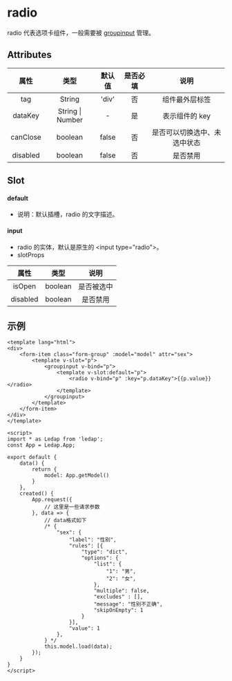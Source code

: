 # radio
radio 代表选项卡组件，一般需要被 [groupinput](/component/GroupInput/) 管理。

## Attributes
|属性|类型|默认值|是否必填|说明|
|:-:|:-:|:-:|:-:|:-:|
|tag|String|'div'|否|组件最外层标签|
|dataKey|String \| Number|-|是|表示组件的 key|
|canClose|boolean|false|否|是否可以切换选中、未选中状态|
|disabled|boolean|false|否|是否禁用|


## Slot
#### default
- 说明：默认插槽，radio 的文字描述。

#### input
- radio 的实体，默认是原生的 \<input type="radio"\>。
- slotProps

|属性|类型|说明|
|:-:|:-:|:-:|
|isOpen|boolean|是否被选中|
|disabled|boolean|是否禁用|

## 示例
```vue
<template lang="html">
<div>
    <form-item class="form-group" :model="model" attr="sex">
        <template v-slot="p">
            <groupinput v-bind="p">
                <template v-slot:default="p">
                    <radio v-bind="p" :key="p.dataKey">{{p.value}}</radio>
                </template>
            </groupinput>
        </template>
    </form-item>
</div>
</template>

<script>
import * as Ledap from 'ledap';
const App = Ledap.App;

export default {
    data() {
        return {
            model: App.getModel()
        }
    },
    created() {
        App.request({
            // 这里是一些请求参数
        }, data => {
            // data格式如下
            /* {
                "sex": {
                    "label": "性别",
                    "rules": [{
                        "type": "dict",
                        "options": {
                            "list": {
                                "1": "男",
                                "2": "女",
                            },
                            "multiple": false,
                            "excludes" : [],
                            "message": "性别不正确",
                            "skipOnEmpty": 1
                        }
                    }],
                    "value": 1
                },
            } */
            this.model.load(data);
        });
    }
}
</script>
```
